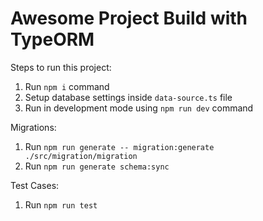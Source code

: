 # Awesome Project Build with TypeORM

Steps to run this project:

1. Run `npm i` command
2. Setup database settings inside `data-source.ts` file
3. Run in development mode using `npm run dev` command

Migrations:

1. Run `npm run generate -- migration:generate ./src/migration/migration`
2. Run `npm run generate schema:sync`

Test Cases:

1. Run `npm run test`
